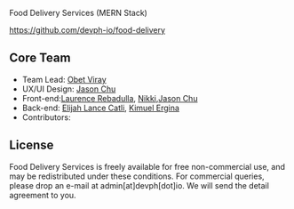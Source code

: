 Food Delivery Services (MERN Stack)

https://github.com/devph-io/food-delivery

## Core Team
* Team Lead: [Obet Viray](https://www.facebook.com/viray.obet) 
* UX/UI Design: [Jason Chu](https://www.facebook.com/jasonchu009)
* Front-end:[Laurence Rebadulla](https://www.facebook.com/renzyndrome), [Nikki](https://www.facebook.com/nikkiamyam),[Jason Chu](https://www.facebook.com/jasonchu009)
* Back-end: [Elijah Lance Catli](https://www.facebook.com/ElijahLanceCatli), [Kimuel Ergina](https://www.facebook.com/kimuel.ergina)
* Contributors:




## License 
Food Delivery Services is freely available for free non-commercial use, and may be redistributed under these conditions. For commercial queries, please drop an e-mail at admin[at]devph[dot]io. We will send the detail agreement to you.
